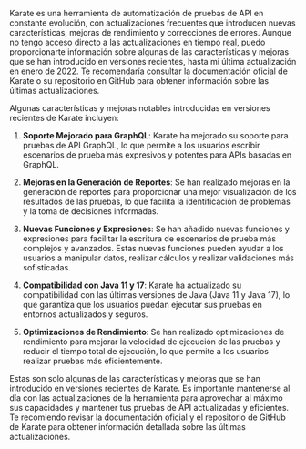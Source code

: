 Karate es una herramienta de automatización de pruebas de API en constante evolución, con actualizaciones frecuentes que introducen nuevas características, mejoras de rendimiento y correcciones de errores. Aunque no tengo acceso directo a las actualizaciones en tiempo real, puedo proporcionarte información sobre algunas de las características y mejoras que se han introducido en versiones recientes, hasta mi última actualización en enero de 2022. Te recomendaría consultar la documentación oficial de Karate o su repositorio en GitHub para obtener información sobre las últimas actualizaciones.

Algunas características y mejoras notables introducidas en versiones recientes de Karate incluyen:

1. **Soporte Mejorado para GraphQL**: Karate ha mejorado su soporte para pruebas de API GraphQL, lo que permite a los usuarios escribir escenarios de prueba más expresivos y potentes para APIs basadas en GraphQL.

2. **Mejoras en la Generación de Reportes**: Se han realizado mejoras en la generación de reportes para proporcionar una mejor visualización de los resultados de las pruebas, lo que facilita la identificación de problemas y la toma de decisiones informadas.

3. **Nuevas Funciones y Expresiones**: Se han añadido nuevas funciones y expresiones para facilitar la escritura de escenarios de prueba más complejos y avanzados. Estas nuevas funciones pueden ayudar a los usuarios a manipular datos, realizar cálculos y realizar validaciones más sofisticadas.

4. **Compatibilidad con Java 11 y 17**: Karate ha actualizado su compatibilidad con las últimas versiones de Java (Java 11 y Java 17), lo que garantiza que los usuarios puedan ejecutar sus pruebas en entornos actualizados y seguros.

5. **Optimizaciones de Rendimiento**: Se han realizado optimizaciones de rendimiento para mejorar la velocidad de ejecución de las pruebas y reducir el tiempo total de ejecución, lo que permite a los usuarios realizar pruebas más eficientemente.

Estas son solo algunas de las características y mejoras que se han introducido en versiones recientes de Karate. Es importante mantenerse al día con las actualizaciones de la herramienta para aprovechar al máximo sus capacidades y mantener tus pruebas de API actualizadas y eficientes. Te recomiendo revisar la documentación oficial y el repositorio de GitHub de Karate para obtener información detallada sobre las últimas actualizaciones.